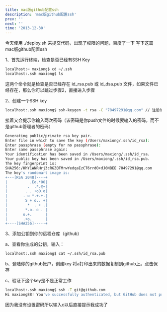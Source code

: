 ```yaml
---
title: mac版github配置ssh
description: 'mac版github配置ssh'
prev: ''
next: ''
time: '2013-12-30'
---
```


今天使用 ./deploy.sh 来提交代码，出现了权限的问题，百度了一下 写下这篇mac版github配置ssh

1、首先运行终端，检查是否已经有SSH Key

``` bash
localhost:~ maxiong$ cd ~/.ssh
localhost:.ssh maxiong$ ls
```

这两个命令就是检查是否已经存在 id_rsa.pub 或 id_dsa.pub 文件，如果文件已经存在，那么你可以跳过步骤2，直接进入步骤

2、创建一个SSH key

``` bash 
localhost:.ssh maxiong$ ssh-keygen -t rsa -C "78497291@qq.com" // 注册邮箱  
```

接着又会提示你输入两次密码（该密码是你push文件的时候要输入的密码，而不是github管理者的密码）

``` bash
Generating public/private rsa key pair.
Enter file in which to save the key (/Users/maxiong/.ssh/id_rsa): 
Enter passphrase (empty for no passphrase): 
Enter same passphrase again: 
Your identification has been saved in /Users/maxiong/.ssh/id_rsa.
Your public key has been saved in /Users/maxiong/.ssh/id_rsa.pub.
The key fingerprint is:
SHA256:/HhY1WNRHrj3cRGZQTMrwYedqaEzCT6rrdO+dJ0NBEE 78497291@qq.com
The key's randomart image is:
+---[RSA 2048]----+
|          .Eo.*OO|
|         .  .*.@=|
|        . . +oO.o|
|       . o *.+.+.|
|        S + o.. +|
|         *  . + .|
|        *.o. o . |
|       o.+.      |
|       .+o.      |
+----[SHA256]-----+
```

3、添加公钥到你的远程仓库（github）

a、查看你生成的公钥，输入：

``` bash
localhost:.ssh maxiong$ cat ~/.ssh/id_rsa.pub
```

b、登陆你的github帐户，创建key 将a打印出来的数据复制到github上。点击保存

c、验证下这个key是不是正常工作

``` bash
localhost:.ssh maxiong$ ssh -T git@github.com
Hi maxiong88! You've successfully authenticated, but GitHub does not provide shell access.
```
因为我没有设置密码所以输入c以后直接提示我成功了